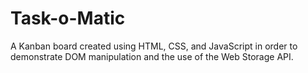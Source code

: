 # Task-o-Matic
A  Kanban board created using HTML, CSS, and JavaScript in order to demonstrate DOM manipulation and the use of the Web Storage API.
